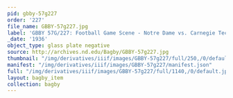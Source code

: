 ```yaml
---
pid: gbby-57g227
order: '227'
file_name: GBBY-57g227.jpg
label: 'GBBY 57G/227: Football Game Scene - Notre Dame vs. Carnegie Tech - 1936'
_date: '1936'
object_type: glass plate negative
source: http://archives.nd.edu/Bagby/GBBY-57g227.jpg
thumbnail: "/img/derivatives/iiif/images/GBBY-57g227/full/250,/0/default.jpg"
manifest: "/img/derivatives/iiif/images/GBBY-57g227/manifest.json"
full: "/img/derivatives/iiif/images/GBBY-57g227/full/1140,/0/default.jpg"
layout: bagby_item
collection: bagby
---
```

